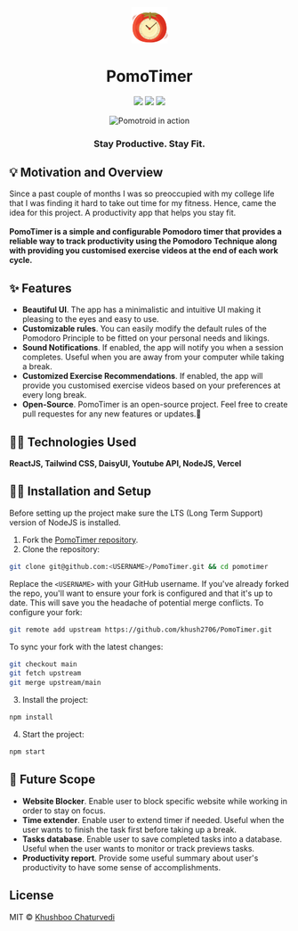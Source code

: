 <p align="center">
  <a href="http://pomo-timer-theta.vercel.app/">
    <img src="./src/assets/logo.png" alt="PomoTimer logo" width="65" height="65">
  </a>
</p>

<h1 align="center">PomoTimer</h1>

<p align="center">
  <img src="https://camo.githubusercontent.com/6e4da91cb02711349e6b9d0aba6a767362818c1d17891a02f06fded4415f6172/68747470733a2f2f696d672e736869656c64732e696f2f62616467652f4d61696e7461696e65642533462d7965732d677265656e2e737667">
  <img src="https://camo.githubusercontent.com/97d4586afa582b2dcec2fa8ed7c84d02977a21c2dd1578ade6d48ed82296eb10/68747470733a2f2f6261646765732e66726170736f66742e636f6d2f6f732f76312f6f70656e2d736f757263652e7376673f763d313033">
  <img src="https://camo.githubusercontent.com/f5054ffcd4245c10d3ec85ef059e07aacf787b560f83ad4aec2236364437d097/68747470733a2f2f696d672e736869656c64732e696f2f62616467652f636f6e747269627574696f6e732d77656c636f6d652d627269676874677265656e2e7376673f7374796c653d666c6174"
>
</p>



<div align="center">
  <img alt="Pomotroid in action" src="https://user-images.githubusercontent.com/86849664/178326080-2cda0fa9-b6f6-49b4-a742-d243ecf0385d.png" width="800px" align="center">
</div>

<h3 align="center">Stay Productive. Stay Fit.</h3>

## 💡 Motivation and Overview

Since a past couple of months I was so preoccupied with my college life that I was finding it hard to take out time for my fitness. Hence, came the idea for this project. A productivity app that helps you stay fit.
<br><br>**PomoTimer is a simple and configurable Pomodoro timer that provides a reliable way to track productivity using the Pomodoro Technique along with providing you customised exercise videos at the end of each work cycle.**

## ✨ Features

- **Beautiful UI**. The app has a minimalistic and intuitive UI making it pleasing to the eyes and easy to use.
- **Customizable rules**. You can easily modify the default rules of the Pomodoro Principle to be fitted on your personal needs and likings.
- **Sound Notifications**. If enabled, the app will notify you when a session completes. Useful when you are away from your computer while taking a break.
- **Customized Exercise Recommendations**. If enabled, the app will provide you customised exercise videos based on your preferences at every long break.
- **Open-Source**. PomoTimer is an open-source project. Feel free to create pull requestes for any new features or updates.🌱

## 👩‍💻 Technologies Used

**ReactJS, Tailwind CSS, DaisyUI, Youtube API, NodeJS, Vercel**

## 👩‍🔧 Installation and Setup

Before setting up the project make sure the LTS (Long Term Support) version of NodeJS is installed.
1. Fork the [PomoTimer repository](https://github.com/khush2706/PomoTimer).
2. Clone the repository:
  ```sh
  git clone git@github.com:<USERNAME>/PomoTimer.git && cd pomotimer
  ```
  Replace the `<USERNAME>` with your GitHub username. If you've already forked the repo, you'll want to ensure your fork is configured and that it's up to date. This will save you the headache of potential merge conflicts. To configure your fork:
  ```sh
  git remote add upstream https://github.com/khush2706/PomoTimer.git
  ```
  To sync your fork with the latest changes:
  ```sh
  git checkout main
  git fetch upstream
  git merge upstream/main
  ```
3. Install the project:
  ```sh
  npm install
  ```
4. Start the project:
  ```sh
  npm start
  ```
  
  ## 💭 Future Scope
  
  - **Website Blocker**. Enable user to block specific website while working in order to stay on focus.
  - **Time extender**. Enable user to extend timer if needed. Useful when the user wants to finish the task first before taking up a break.
  - **Tasks database**. Enable user to save completed tasks into a database. Useful when the user wants to monitor or track previews tasks.
  - **Productivity report**. Provide some useful summary about user's productivity to have some sense of accomplishments.

## License

MIT &copy; [Khushboo Chaturvedi](https://github.com/khush2706)
    
  
